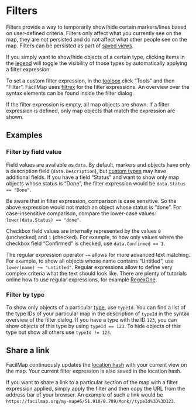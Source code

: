 # Filters

Filters provide a way to temporarily show/hide certain markers/lines based on user-defined criteria. Filters only affect what you currently see on the map, they are not persisted and do not affect what other people see on the map. Filters can be persisted as part of [saved views](../views/).

If you simply want to show/hide objects of a certain type, clicking items in the [legend](../legend/) will toggle the visibility of those types by automatically applying a filter expression.

To set a custom filter expression, in the [toolbox](../ui/#toolbox) click “Tools” and then “Filter”. FacilMap uses [filtrex](https://github.com/m93a/filtrex) for the filter expressions. An overview over the syntax elements can be found inside the filter dialog.

If the filter expression is empty, all map objects are shown. If a filter expression is defined, only map objects that match the expression are shown.

## Examples

### Filter by field value

Field values are available as `data`. By default, markers and objects have only a description field (`data.Description`), but [custom types](../types/) may have additional fields. If you have a field “Status” and want to show only map objects whose status is “Done”, the filter expression would be `data.Status == "Done"`.

Be aware that in filter expression, comparison is case sensitive. So the above expression would not match an object whose status is “done”. For case-insensitive comparison, compare the lower-case values: `lower(data.Status) == "done"`.

Checkbox field values are internally represented by the values `0` (unchecked) and `1` (checked). For example, to how only values where the checkbox field “Confirmed” is checked, use `data.Confirmed == 1`.

The regular expression operator `~=` allows for more advanced text matching. For example, to show all objects whose name contains “Untitled”, use `lower(name) ~= "untitled"`. Regular expressions allow to define very complex criteria what the text should look like. There are plenty of tutorials online how to use regular expressions, for example [RegexOne](https://regexone.com/).

### Filter by type

To show only objects of a particular [type](../types/), use `typeId`. You can find a list of the type IDs of your particular map in the description of `typeId` in the syntax overview of the filter dialog. If you have a type with the ID `123`, you can show objects of this type by using `typeId == 123`. To hide objects of this type but show all others use `typeId != 123`.

## Share a link

FacilMap continuously updates the [location hash](../share/) with your current view on the map. Your current filter expression is also saved in the location hash.

If you want to share a link to a particular section of the map with a filter expression applied, simply apply the filter and then copy the URL from the address bar of your browser. An example of such a link would be `https://facilmap.org/my-map#6/51.910/8.789/Mpnk//typeId%3D%3D123`.